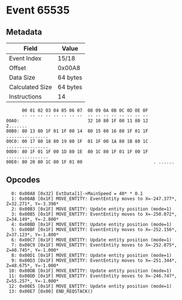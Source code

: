 # Event 65535

## Metadata

| Field           | Value    |
|-----------------|----------|
| Event Index     | 15/18    |
| Offset          | 0x00A8   |
| Data Size       | 64 bytes |
| Calculated Size | 64 bytes |
| Instructions    | 14       |

```
      00 01 02 03 04 05 06 07  08 09 0A 0B 0C 0D 0E 0F
      -- -- -- -- -- -- -- --  -- -- -- -- -- -- -- --
00A0:                          32 10 80 1F 00 11 80 12          2.......
00B0: 80 13 80 1F 01 1F 00 14  80 15 80 16 80 1F 01 1F  ................
00C0: 00 17 80 18 80 19 80 1F  01 1F 00 1A 80 1B 80 1C  ................
00D0: 80 1F 01 1F 00 1D 80 1E  80 1C 80 1F 01 1F 00 1F  ................
00E0: 80 20 80 1C 80 1F 01 00                           . ......        
```

## Opcodes

```
  0: 0x00A8 [0x32] ExtData[1]->MainSpeed = 40* * 0.1
  1: 0x00AB [0x1F] MOVE_ENTITY: EventEntity moves to X=-247.377*, Z=32.271*, Y=-3.398*
  2: 0x00B3 [0x1F] MOVE_ENTITY: Update entity position (mode=1)
  3: 0x00B5 [0x1F] MOVE_ENTITY: EventEntity moves to X=-250.072*, Z=34.149*, Y=-2.800*
  4: 0x00BD [0x1F] MOVE_ENTITY: Update entity position (mode=1)
  5: 0x00BF [0x1F] MOVE_ENTITY: EventEntity moves to X=-252.156*, Z=37.123*, Y=-1.800*
  6: 0x00C7 [0x1F] MOVE_ENTITY: Update entity position (mode=1)
  7: 0x00C9 [0x1F] MOVE_ENTITY: EventEntity moves to X=-252.075*, Z=40.745*, Y=-1.000*
  8: 0x00D1 [0x1F] MOVE_ENTITY: Update entity position (mode=1)
  9: 0x00D3 [0x1F] MOVE_ENTITY: EventEntity moves to X=-251.344*, Z=48.675*, Y=-1.000*
 10: 0x00DB [0x1F] MOVE_ENTITY: Update entity position (mode=1)
 11: 0x00DD [0x1F] MOVE_ENTITY: EventEntity moves to X=-246.747*, Z=55.257*, Y=-1.000*
 12: 0x00E5 [0x1F] MOVE_ENTITY: Update entity position (mode=1)
 13: 0x00E7 [0x00] END_REQSTACK()
```

